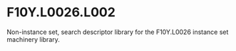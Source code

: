 # F10Y.L0026.L002
Non-instance set, search descriptor library for the F10Y.L0026 instance set machinery library.